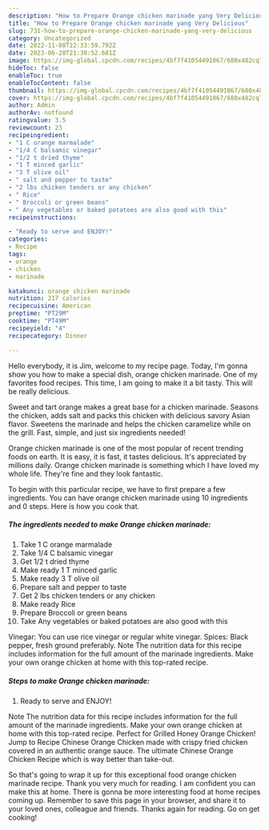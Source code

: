 ```yaml
---
description: "How to Prepare Orange chicken marinade yang Very Delicious"
title: "How to Prepare Orange chicken marinade yang Very Delicious"
slug: 731-how-to-prepare-orange-chicken-marinade-yang-very-delicious
category: Uncategorized
date: 2022-11-08T22:33:59.792Z
date: 2023-06-28T21:38:52.681Z
image: https://img-global.cpcdn.com/recipes/4bf7f41054491067/680x482cq70/orange-chicken-marinade-recipe-main-photo.jpg
hideToc: false
enableToc: true
enableTocContent: false
thumbnail: https://img-global.cpcdn.com/recipes/4bf7f41054491067/680x482cq70/orange-chicken-marinade-recipe-main-photo.jpg
cover: https://img-global.cpcdn.com/recipes/4bf7f41054491067/680x482cq70/orange-chicken-marinade-recipe-main-photo.jpg
author: Admin
authorAv: notfound
ratingvalue: 3.5
reviewcount: 23
recipeingredient:
- "1 C orange marmalade"
- "1/4 C balsamic vinegar"
- "1/2 t dried thyme"
- "1 T minced garlic"
- "3 T olive oil"
- " salt and pepper to taste"
- "2 lbs chicken tenders or any chicken"
- " Rice"
- " Broccoli or green beans"
- " Any vegetables or baked potatoes are also good with this"
recipeinstructions:

- "Ready to serve and ENJOY!"
categories:
- Recipe
tags:
- orange
- chicken
- marinade

katakunci: orange chicken marinade 
nutrition: 217 calories
recipecuisine: American
preptime: "PT29M"
cooktime: "PT49M"
recipeyield: "4"
recipecategory: Dinner

---
```



Hello everybody, it is Jim, welcome to my recipe page. Today, I'm gonna show you how to make a special dish, orange chicken marinade. One of my favorites food recipes. This time, I am going to make it a bit tasty. This will be really delicious.

Sweet and tart orange makes a great base for a chicken marinade. Seasons the chicken, adds salt and packs this chicken with delicious savory Asian flavor. Sweetens the marinade and helps the chicken caramelize while on the grill. Fast, simple, and just six ingredients needed!

Orange chicken marinade is one of the most popular of recent trending foods on earth. It is easy, it is fast, it tastes delicious. It's appreciated by millions daily. Orange chicken marinade is something which I have loved my whole life. They're fine and they look fantastic.


To begin with this particular recipe, we have to first prepare a few ingredients. You can have orange chicken marinade using 10 ingredients and 0 steps. Here is how you cook that.

<!--inarticleads1-->

##### The ingredients needed to make Orange chicken marinade:

1. Take 1 C orange marmalade
1. Take 1/4 C balsamic vinegar
1. Get 1/2 t dried thyme
1. Make ready 1 T minced garlic
1. Make ready 3 T olive oil
1. Prepare  salt and pepper to taste
1. Get 2 lbs chicken tenders or any chicken
1. Make ready  Rice
1. Prepare  Broccoli or green beans
1. Take  Any vegetables or baked potatoes are also good with this


Vinegar: You can use rice vinegar or regular white vinegar. Spices: Black pepper, fresh ground preferably. Note The nutrition data for this recipe includes information for the full amount of the marinade ingredients. Make your own orange chicken at home with this top-rated recipe. 

<!--inarticleads2-->

##### Steps to make Orange chicken marinade:


1. Ready to serve and ENJOY!

Note The nutrition data for this recipe includes information for the full amount of the marinade ingredients. Make your own orange chicken at home with this top-rated recipe. Perfect for Grilled Honey Orange Chicken! Jump to Recipe Chinese Orange Chicken made with crispy fried chicken covered in an authentic orange sauce. The ultimate Chinese Orange Chicken Recipe which is way better than take-out. 

So that's going to wrap it up for this exceptional food orange chicken marinade recipe. Thank you very much for reading. I am confident you can make this at home. There is gonna be more interesting food at home recipes coming up. Remember to save this page in your browser, and share it to your loved ones, colleague and friends. Thanks again for reading. Go on get cooking!

